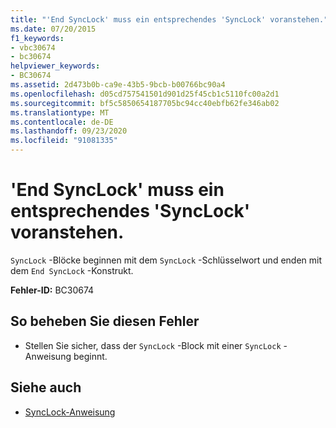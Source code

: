 ```yaml
---
title: "'End SyncLock' muss ein entsprechendes 'SyncLock' voranstehen."
ms.date: 07/20/2015
f1_keywords:
- vbc30674
- bc30674
helpviewer_keywords:
- BC30674
ms.assetid: 2d473b0b-ca9e-43b5-9bcb-b00766bc90a4
ms.openlocfilehash: d05cd757541501d901d25f45cb1c5110fc00a2d1
ms.sourcegitcommit: bf5c5850654187705bc94cc40ebfb62fe346ab02
ms.translationtype: MT
ms.contentlocale: de-DE
ms.lasthandoff: 09/23/2020
ms.locfileid: "91081335"
---
```

# <a name="end-synclock-must-be-preceded-by-a-matching-synclock"></a>'End SyncLock' muss ein entsprechendes 'SyncLock' voranstehen.

`SyncLock` -Blöcke beginnen mit dem `SyncLock` -Schlüsselwort und enden mit dem `End SyncLock` -Konstrukt.  
  
 **Fehler-ID:** BC30674  
  
## <a name="to-correct-this-error"></a>So beheben Sie diesen Fehler  
  
- Stellen Sie sicher, dass der `SyncLock` -Block mit einer `SyncLock` -Anweisung beginnt.  
  
## <a name="see-also"></a>Siehe auch

- [SyncLock-Anweisung](../language-reference/statements/synclock-statement.md)
